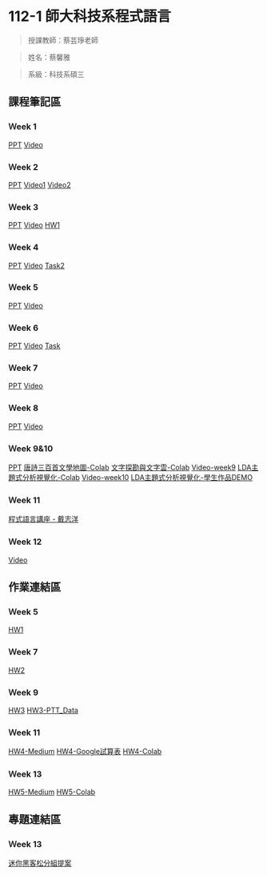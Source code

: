 112-1 師大科技系程式語言
=============


>授課教師：蔡芸琤老師

>姓名：蔡馨雅

>系級：科技系碩三

課程筆記區
-------------
### Ｗeek 1
[PPT](https://docs.google.com/presentation/d/1sKCDNxRvYyp-g6Yyn6JqiHjt1dbzwZYLF8xruGuUdkQ/edit#slide=id.g14b2b9fd77a_1_1306)
[Video](https://www.youtube.com/watch?v=Txbno5CZ2LY)
### Ｗeek 2
[PPT](https://docs.google.com/presentation/d/1rG__GC-ijlRy3SZsAnhu9n4TsS3FR3fYZG8WE1rGyxo/edit#slide=id.g27dd73fb091_0_0)
[Video1](https://youtu.be/rNObnMBiwbQ?si=BsQN8qI15EcWegWw)
[Video2](https://youtu.be/1MHUQmNnDQk?si=IurptC1_zWxigVB9)
### Ｗeek 3
[PPT](https://docs.google.com/presentation/d/1Zs6ve5OW18cbK29H4gYCFfnF6LtshhyNDUW0xsmS-Vw/edit#slide=id.p)
[Video](https://youtu.be/5H3jACkeoO4?si=rkiJF-2tzmOMTfoH)
[HW1](https://moodle3.ntnu.edu.tw/mod/url/view.php?id=681675)
### Ｗeek 4
[PPT](https://docs.google.com/presentation/d/1ksO49KZCe0zUVObMiZCSIGuuyXDfDI2jmC0lO9HLenU/edit#slide=id.g21939175b36_0_300)
[Video](https://youtu.be/jpL9FejPgV4?si=0__yxaNGaXh-kdTc)
[Task2](https://colab.research.google.com/drive/1pB9VGCXMDRx-fpOL4fpxNvnPRId0P0Gp#scrollTo=NyGN1GtUkhHH)
### Ｗeek 5
[PPT](https://docs.google.com/presentation/d/1sdSY81rCz3-V6vACloza1xNXcwo7RYHncFgenAQM43M/edit#slide=id.g2231dcdd239_0_95)
[Video](https://youtu.be/rX9m0GVDzvU?si=NqT70NqhSuM4gQl_)
### Ｗeek 6
[PPT](https://docs.google.com/presentation/d/1xi0VLe2y40oMiN-yNE9xERh3IW-iBrC96KE9kNMDLNg/edit#slide=id.g1f9cb025bde_0_16)
[Video](https://youtu.be/ldPWXlYsUBI?si=bE3xRBE44vEHp-tN)
[Task](https://colab.research.google.com/drive/1E7eHEhyfacWXQjZ3aY6_Z-9oNtlaOGof?hl=zh-tw#scrollTo=NlgyZu_tsda1)
### Ｗeek 7
[PPT](https://docs.google.com/presentation/d/1g6EEYvMuSdYtbv7zlO_emv8MYrDh2Z-loAXLoZAPWIU/edit#slide=id.g208c735537b_0_0)
[Video](https://youtu.be/7Z7KFmz9dbI?si=xRuzmb3L6Cgefruv)
### Ｗeek 8
[PPT](https://docs.google.com/presentation/d/1wQkiVP-Yhs4Mj3lojACvL2upUheg6yXcz8mkscPdljA/edit#slide=id.g208c735537b_0_0)
[Video](https://youtu.be/_a3W2_g4WE0?si=0lSWSpbe0V2OaCrC)
### Ｗeek 9&10
[PPT](https://docs.google.com/presentation/d/1RQysyIQrAqN3uyCvM29jiAGxjrEMxQkx3dTlKElq9ys/edit#slide=id.g208c735537b_0_0)
[唐詩三百首文學地圖-Colab](https://colab.research.google.com/drive/160A8le6qatXCVNIB52jSKmheuKoVuO21?usp=sharing)
[文字探勘與文字雲-Colab](https://colab.research.google.com/drive/1rTlAko4i1daBFp4bQPy-Pgjo8_lQ_DO4?usp=sharing)
[Video-week9](https://youtu.be/AOcSx9QXqbg?si=lBSD7_P0Ut1cosJd)
[LDA主題式分析視覺化-Colab](https://colab.research.google.com/drive/1oOQ_s_b8A-WveY7VHSoa7cc1qlTZY4yD?usp=sharing)
[Video-week10](https://youtu.be/VpSStJonXIk?si=EUrP53q0N_NAXoJ3)
[LDA主題式分析視覺化-學生作品DEMO](https://youtu.be/AOkseAzwYK4?si=ndZPwkrDi-ZXNAqZ)
### Ｗeek 11
[程式語言講座 - 戴志洋](https://youtu.be/gG_88RUNVvo?si=OIu6hn6UKm4v0ZuC)
### Ｗeek 12
[Video](https://youtu.be/YjjdNNXMklk?si=PG1_VfB7XZ3rLavV)

作業連結區
-------------
### Ｗeek 5
[HW1](https://colab.research.google.com/drive/1y3oRSrLbx67PthT569BLQmOWkWLTucVC#scrollTo=v8pSN7rw2Eds)
### Ｗeek 7
[HW2](https://colab.research.google.com/drive/1qiiyHYZKJ2SnTofHkXgPpEiPsVS97CTB#scrollTo=rRyuyOGvbapr)
### Ｗeek 9
[HW3](https://colab.research.google.com/drive/1SV6CkqpxVWgAqLYx_o_U5Zj745_2RkYK)
[HW3-PTT_Data](https://drive.google.com/drive/folders/165idXOtlWxnmu4S317i9MpouI09tzNKw?usp=drive_link)
### Ｗeek 11
[HW4-Medium](https://medium.com/@61071019h/文字探勘與文字雲-沖繩美食-必吃-特色美食-推薦-9da399c30f34)
[HW4-Google試算表](https://docs.google.com/spreadsheets/d/1uxpI9cv-ni3_ZoqxUA7U7swkVaN25iA-DzFio7FNkUg/edit#gid=0)
[HW4-Colab](https://colab.research.google.com/drive/1DG2FAmB1PCYsngguWGn32TY8lI5GHgQc?usp=sharing)
### Ｗeek 13
[HW5-Medium](https://medium.com/@61071019h/網路爬蟲與散點圖-沖繩美食-食記蒐集篇-d12dc4e3d52c)
[HW5-Colab](https://colab.research.google.com/drive/1PRdFWyhMrLX3mK8v3XaNXYBavcRKFH0F?usp=sharing)

專題連結區
-------------
### Ｗeek 13
[迷你黑客松分組提案](https://youtu.be/ztnq1zNB3vk)

